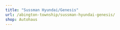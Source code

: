 ```yaml
---
title: "Sussman Hyundai/Genesis"
url: /abington-township/sussman-hyundai-genesis/
shop: Autohaus
---
```

